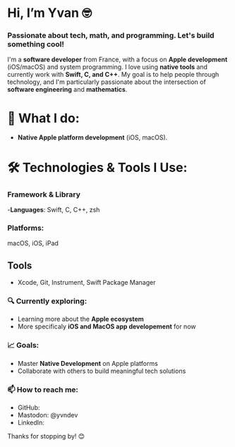 # Hi, I’m Yvan 🤓

### Passionate about tech, math, and programming. Let's build something cool!

I'm a **software developer** from France, with a focus on **Apple development** (iOS/macOS) and system programming. I love using **native tools** and currently work with **Swift, C, and C++**. My goal is to help people through technology, and I'm particularly passionate about the intersection of **software engineering** and **mathematics**.

# 💼 What I do:
- **Native Apple platform development** (iOS, macOS). 
  
# 🛠 Technologies & Tools I Use:
### **Framework & Library** 
-**Languages**: Swift, C, C++, zsh
### **Platforms:**
  macOS, iOS, iPad
## **Tools**
- Xcode, Git, Instrument, Swift Package Manager 

### 🔍 Currently exploring:
- Learning more about the **Apple ecosystem**
- More specificaly **iOS and MacOS app developement** for now

### 📈 Goals:
- Master **Native Development** on Apple platforms
- Collaborate with others to build meaningful tech solutions

### 📫 How to reach me:
- GitHub:
- Mastodon: @yvndev
- LinkedIn:

Thanks for stopping by! 😊
